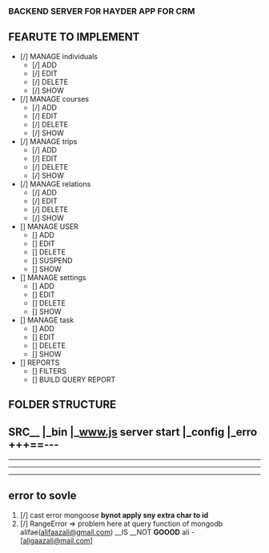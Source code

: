 ### BACKEND SERVER FOR HAYDER APP FOR CRM

## FEARUTE TO IMPLEMENT
- [/] MANAGE individuals
    - [/] ADD
    - [/] EDIT
    - [/] DELETE
    - [/] SHOW
- [/] MANAGE courses
    - [/] ADD
    - [/] EDIT
    - [/] DELETE
    - [/] SHOW
- [/] MANAGE trips
    - [/] ADD
    - [/] EDIT
    - [/] DELETE
    - [/] SHOW
- [/] MANAGE relations
    - [/] ADD
    - [/] EDIT
    - [/] DELETE
    - [/] SHOW
- [] MANAGE USER
    - [] ADD
    - [] EDIT
    - [] DELETE
    - [] SUSPEND
    - [] SHOW
- [] MANAGE settings
    - [] ADD
    - [] EDIT
    - [] DELETE
    - [] SHOW
- [] MANAGE task
    - [] ADD
    - [] EDIT
    - [] DELETE
    - [] SHOW
- [] REPORTS
    - [] FILTERS
    - [] BUILD QUERY REPORT



## FOLDER STRUCTURE

SRC__
     |_bin
        |_www.js server start
     |_config
        |_erro
+++==---
---
---
---
---

## error to sovle
1. [/] cast error mongoose
		__bynot apply sny extra char to id__
2. [/]  RangeError => problem here at query function of mongodb
alifae(alifaazali@gmail.com)
__IS __NOT __GOOOD__
ali - [aligaazali@mail.com]

